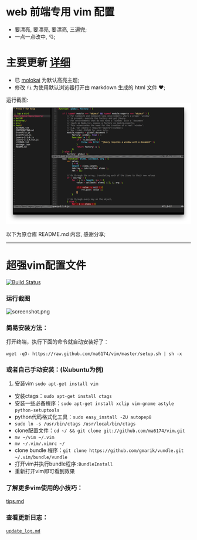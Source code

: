 # web 前端专用 vim 配置
- 要漂亮, 要漂亮, 要漂亮, 三遍完;
- 一点一点改中, :cupid:;

# 主要更新 [详细](update_log_shrekuu.md)
- 已 [molokai](https://github.com/tomasr/molokai) 为默认高亮主题;
- 修改 `fi` 为使用默认浏览器打开由 markdown 生成的 html 文件 :heart:;


运行截图: 
![运行截图](screenshot2.png)


以下为原仓库 README.md 内容, 感谢分享;

---

# 超强vim配置文件

[![Build Status](https://travis-ci.org/ma6174/vim.png?branch=master)](https://travis-ci.org/ma6174/vim)

### 运行截图

![screenshot.png](screenshot.png)

### 简易安装方法：

打开终端，执行下面的命令就自动安装好了：

`wget -qO- https://raw.github.com/ma6174/vim/master/setup.sh | sh -x`

### 或者自己手动安装：(以ubuntu为例)

1. 安装vim `sudo apt-get install vim`
- 安装ctags：`sudo apt-get install ctags`
- 安装一些必备程序：`sudo apt-get install xclip vim-gnome astyle python-setuptools`
- python代码格式化工具：`sudo easy_install -ZU autopep8`
- `sudo ln -s /usr/bin/ctags /usr/local/bin/ctags`
- clone配置文件：`cd ~/ && git clone git://github.com/ma6174/vim.git`
- `mv ~/vim ~/.vim`
- `mv ~/.vim/.vimrc ~/`
- clone bundle 程序：`git clone https://github.com/gmarik/vundle.git ~/.vim/bundle/vundle`
- 打开vim并执行bundle程序`:BundleInstall`
- 重新打开vim即可看到效果

### 了解更多vim使用的小技巧：

[tips.md](tips.md)

### 查看更新日志：

[`update_log.md`](update_log.md)
